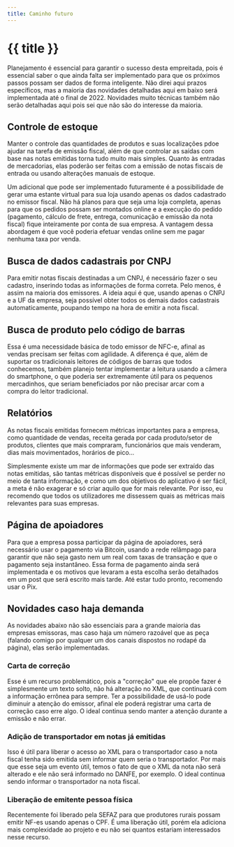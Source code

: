 ```yaml
---
title: Caminho futuro
---
```


# {{ title }}

Planejamento é essencial para garantir o sucesso desta empreitada, pois é essencial saber o que ainda falta ser implementado para que os próximos passos possam ser dados de forma inteligente. Não direi aqui prazos específicos, mas a maioria das novidades detalhadas aqui em baixo será implementada até o final de 2022. Novidades muito técnicas também não serão detalhadas aqui pois sei que não são do interesse da maioria.

## Controle de estoque

Manter o controle das quantidades de produtos e suas localizações pdoe ajudar na tarefa de emissão fiscal, além de que controlar as saídas com base nas notas emitidas torna tudo muito mais simples. Quanto às entradas de mercadorias, elas poderão ser feitas com a emissão de notas fiscais de entrada ou usando alterações manuais de estoque.

Um adicional que pode ser implementado futuramente é a possibilidade de gerar uma estante virtual para sua loja usando apenas os dados cadastrado no emissor fiscal. Não há planos para que seja uma loja completa, apenas para que os pedidos possam ser montados online e a execução do pedido (pagamento, cálculo de frete, entrega, comunicação e emissão da nota fiscal) fique inteiramente por conta de sua empresa. A vantagem dessa abordagem é que você poderia efetuar vendas online sem me pagar nenhuma taxa por venda.

## Busca de dados cadastrais por CNPJ

Para emitir notas fiscais destinadas a um CNPJ, é necessário fazer o seu cadastro, inserindo todas as informações de forma correta. Pelo menos, é assim na maioria dos emissores. A ideia aqui é que, usando apenas o CNPJ e a UF da empresa, seja possível obter todos os demais dados cadastrais automaticamente, poupando tempo na hora de emitir a nota fiscal.

## Busca de produto pelo código de barras

Essa é uma necessidade básica de todo emissor de NFC-e, afinal as vendas precisam ser feitas com agilidade. A diferença é que, além de suportar os tradicionais leitores de códigos de barras que todos conhecemos, também planejo tentar implementar a leitura usando a câmera do smartphone, o que poderia ser extremamente útil para os pequenos mercadinhos, que seriam beneficiados por não precisar arcar com a compra do leitor tradicional.

## Relatórios

As notas fiscais emitidas fornecem métricas importantes para a empresa, como quantidade de vendas, receita gerada por cada produto/setor de produtos, clientes que mais compraram, funcionários que mais venderam, dias mais movimentados, horários de pico...

Simplesmente existe um mar de informações que pode ser extraído das notas emitidas, são tantas métricas disponíveis que é possível se perder no meio de tanta informação, e como um dos objetivos do aplicativo é ser fácil, a meta é não exagerar e só criar aquilo que for mais relevante. Por isso, eu recomendo que todos os utilizadores me dissessem quais as métricas mais relevantes para suas empresas.

## Página de apoiadores

Para que a empresa possa participar da página de apoiadores, será necessário usar o pagamento via Bitcoin, usando a rede relâmpago para garantir que não seja gasto nem um real com taxas de transação e que o pagamento seja instantâneo. Essa forma de pagamento ainda será implementada e os motivos que levaram a esta escolha serão detalhados em um post que será escrito mais tarde. Até estar tudo pronto, recomendo usar o Pix.

## Novidades caso haja demanda

As novidades abaixo não são essenciais para a grande maioria das empresas emissoras, mas caso haja um número razoável que as peça (falando comigo por qualquer um dos canais dispostos no rodapé da página), elas serão implementadas.

### Carta de correção

Esse é um recurso problemático, pois a "correção" que ele propõe fazer é simplesmente um texto solto, não há alteração no XML, que continuará com a informação errônea para sempre. Ter a possibilidade de usá-lo pode diminuir a atenção do emissor, afinal ele poderá registrar uma carta de correção caso erre algo. O ideal continua sendo manter a atenção durante a emissão e não errar.

### Adição de transportador em notas já emitidas

Isso é útil para liberar o acesso ao XML para o transportador caso a nota fiscal tenha sido emitida sem informar quem seria o transportador. Por mais que esse seja um evento útil, temos o fato de que o XML da nota não será alterado e ele não será informado no DANFE, por exemplo. O ideal continua sendo informar o transportador na nota fiscal.

### Liberação de emitente pessoa física

Recentemente foi liberado pela SEFAZ para que produtores rurais possam emitir NF-es usando apenas o CPF. É uma liberação útil, porém ela adiciona mais complexidade ao projeto e eu não sei quantos estariam interessados nesse recurso.
